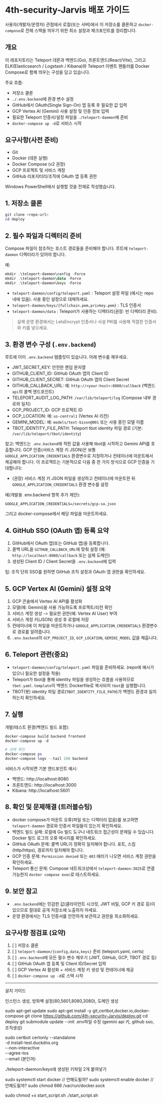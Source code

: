 # 4th-security-Jarvis 배포 가이드

사용자(개발자/운영자) 관점에서 로컬(또는 서버)에서 이 저장소를 클론하고 `docker-compose`로 전체 스택을 띄우기 위한 최소 설정과 체크포인트를 정리합니다.

## 개요

이 레포지토리는 Teleport 데몬과 백엔드(Go), 프론트엔드(React/Vite), 그리고 ELK(Elasticsearch / Logstash / Kibana)와 Teleport 이벤트 핸들러를 Docker Compose로 함께 띄우는 구성을 담고 있습니다.

주요 흐름:
- 저장소 클론
- `./.env.backend`에 환경 변수 설정
- GitHub에서 OAuth(Single Sign-On) 앱 등록 후 필요한 값 입력
- GCP Vertex AI (Gemini) 사용 설정 및 인증 정보 입력
- 필요한 Teleport 인증서/설정 파일을 `./teleport-daemon`에 준비
- `docker-compose up -d`로 서비스 시작

## 요구사항(사전 준비)

- Git
- Docker (데몬 실행)
- Docker Compose (v2 권장)
- GCP 프로젝트 및 서비스 계정
- GitHub 리포지터리/조직에 OAuth 앱 등록 권한

Windows PowerShell에서 실행할 것을 전제로 작성했습니다.

## 1. 저장소 클론

```powershell
git clone <repo-url>
cd deploy
```

## 2. 필수 파일과 디렉터리 준비

Compose 파일이 참조하는 호스트 경로들을 준비해야 합니다. 루트에 `teleport-daemon` 디렉터리가 있어야 합니다.

예:

```powershell
mkdir .\teleport-daemon\config -Force
mkdir .\teleport-daemon\data -Force
mkdir .\teleport-daemon\keys -Force
```

- `teleport-daemon/config/teleport.yaml` : Teleport 설정 파일 (예시는 repo 내에 있음). 사용 중인 설정으로 대체하세요.
- `teleport-daemon/keys/{fullchain.pem,privkey.pem}` : TLS 인증서
- `teleport-daemon/data` : Teleport가 사용하는 디렉터리(권장: 빈 디렉터리 준비).

> 실제 운영 환경에서는 LetsEncrypt 인증서나 사설 PKI를 사용해 적절한 인증서와 키를 넣으세요.

## 3. 환경 변수 구성 (`.env.backend`)

루트에 이미 `.env.backend` 템플릿이 있습니다. 아래 변수를 채우세요.

- JWT_SECRET_KEY: 안전한 랜덤 문자열
- GITHUB_CLIENT_ID: GitHub OAuth 앱의 Client ID
- GITHUB_CLIENT_SECRET: GitHub OAuth 앱의 Client Secret
- GITHUB_CALLBACK_URL: 예: `http://<your-host>:8080/callback` (백엔드 `api`의 콜백 엔드포인트)
- TELEPORT_AUDIT_LOG_PATH: `/var/lib/teleport/log` (Compose 내부 경로와 일치)
- GCP_PROJECT_ID: GCP 프로젝트 ID
- GCP_LOCATION: 예: `us-central1` (Vertex AI 리전)
- GEMINI_MODEL: 예: `models/text-bison@001` 또는 사용 중인 모델 이름
- TBOT_IDENTITY_FILE_PATH: Teleport tbot identity 파일 경로 (기본: `/var/lib/teleport/tbot/identity`)

참고: 백엔드는 `.env.backend`에 적힌 값을 사용해 tbot을 시작하고 Gemini API를 호출합니다. GCP 인증(서비스 계정 키 JSON)은 보통 `GOOGLE_APPLICATION_CREDENTIALS` 환경변수로 지정하거나 컨테이너에 마운트해서 제공해야 합니다. 이 프로젝트는 기본적으로 다음 중 한 가지 방식으로 GCP 인증을 기대합니다:

- (권장) 서비스 계정 키 JSON 파일을 생성하고 컨테이너에 마운트한 뒤 `GOOGLE_APPLICATION_CREDENTIALS` 환경 변수를 설정

예(개발용 .env.backend 항목 추가 제안):

```
GOOGLE_APPLICATION_CREDENTIALS=/secrets/gcp-sa.json
```

그리고 docker-compose에서 해당 파일을 마운트하세요.

## 4. GitHub SSO (OAuth 앱) 등록 요약

1. GitHub에서 OAuth 앱(또는 GitHub 앱)을 등록합니다.
2. 콜백 URL을 `GITHUB_CALLBACK_URL`에 맞춰 설정 (예: `http://localhost:8080/callback` 또는 실제 도메인)
3. 생성된 Client ID / Client Secret을 `.env.backend`에 입력

팁: 조직 단위 SSO를 원하면 GitHub 조직 설정과 OAuth 앱 권한을 확인하세요.

## 5. GCP Vertex AI (Gemini) 설정 요약

1. GCP 콘솔에서 Vertex AI API를 활성화
2. 모델(예: Gemini)을 사용 가능하도록 프로젝트/리전 확인
3. 서비스 계정 생성 -> 필요한 권한(예: Vertex AI User) 부여
4. 서비스 계정 키(JSON) 생성 후 로컬에 저장
5. 컨테이너에 이 파일을 마운트하거나 `GOOGLE_APPLICATION_CREDENTIALS` 환경변수로 경로를 알려줍니다.
6. `.env.backend`의 `GCP_PROJECT_ID`, `GCP_LOCATION`, `GEMINI_MODEL` 값을 채웁니다.

## 6. Teleport 관련(중요)

- `teleport-daemon/config/teleport.yaml` 파일을 준비하세요. (repo에 예시가 있으니 필요한 설정을 적용)
- Teleport가 tbot을 통해 identity 파일을 생성하는 흐름을 사용하므로 `tbot.yaml.template`이 백엔드 Dockerfile로 복사되어 `tbot`을 실행합니다.
- TBOT(봇) identity 파일 경로(`TBOT_IDENTITY_FILE_PATH`)가 백엔드 환경과 일치하는지 확인하세요.

## 7. 실행

개발/테스트 환경(백엔드 빌드 포함):

```powershell
docker-compose build backend frontend
docker-compose up -d

# 상태 확인
docker-compose ps
docker-compose logs --tail 200 backend
```

서비스가 시작되면 기본 엔드포인트 예시:
- 백엔드: http://localhost:8080
- 프론트엔드: http://localhost:3000
- Kibana: http://localhost:5601

## 8. 확인 및 문제해결 (트러블슈팅)

- docker compose가 마운트 오류(파일 또는 디렉터리 없음)를 보고하면 `teleport-daemon` 경로와 인증서 파일들이 있는지 확인하세요.
- 백엔드 빌드 실패: 로컬에 Go 빌드 도구나 네트워크 접근성이 문제일 수 있습니다. Docker 빌드 로그의 오류 메시지를 확인하세요.
- GitHub OAuth 문제: 콜백 URL이 정확히 일치해야 합니다. 포트, 스킴(http/https), 경로까지 일치해야 합니다.
- GCP 인증 문제: `Permission denied` 또는 `403` 에러가 나오면 서비스 계정 권한을 확인하세요.
- Teleport 통신 문제: Compose 네트워크상에서 `teleport-daemon:3025`로 연결 가능한지 `docker compose exec`로 테스트하세요.

## 9. 보안 참고

- `.env.backend`에는 민감한 값(클라이언트 시크릿, JWT 비밀, GCP 키 경로 등)이 있으므로 절대로 공개 저장소에 노출하지 마세요.
- 운영 환경에서는 TLS 인증서를 안전하게 보관하고 권한을 최소화하세요.

## 요구사항 점검표 (요약)

1. [ ] 저장소 클론
2. [ ] `teleport-daemon/{config,data,keys}` 준비 (teleport.yaml, certs)
3. [ ] `.env.backend`에 모든 필수 변수 채우기 (JWT, GitHub, GCP, TBOT 경로 등)
4. [ ] GitHub OAuth 앱 등록 및 Client ID/Secret 입력
5. [ ] GCP Vertex AI 활성화 + 서비스 계정 키 생성 및 컨테이너에 제공
6. [ ] `docker-compose up -d`로 스택 시작

---


설치 가이드

인스턴스 생성, 방화벽 설정(80,5601,8080,3080), 도메인 생성

sudo apt-get update
sudo apt-get install -y git,certbot,docker.io,docker-compose
git clone https://github.com/4th-security-Jarvis/deploy.git
cd deploy
git submodule update --init
.env파일 수정
(gemini api 키, github sso, 조직생성)

sudo certbot certonly --standalone \
  -d install-test.duckdns.org \
  --non-interactive \
  --agree-tos \
  --email (본인꺼)

./teleport-daemon/keys에 생성된 키파일 2개 붙여넣기

sudo systemctl start docker // 안해도될까?
sudo systemctl enable docker // 안해도될까?
sudo chmod 666 /var/run/docker.sock

sudo chmod +x start_script.sh
./start_script.sh
